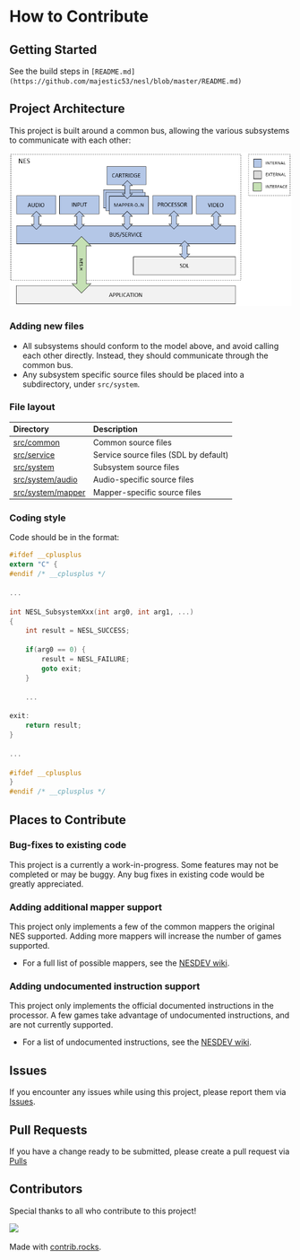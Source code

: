 # How to Contribute

## Getting Started

See the build steps in `[README.md](https://github.com/majestic53/nesl/blob/master/README.md)`

## Project Architecture

This project is built around a common bus, allowing the various subsystems to communicate with each other:

![Architecture](https://github.com/majestic53/nesl/blob/master/docs/arch.png "Architecture")

### Adding new files

* All subsystems should conform to the model above, and avoid calling each other directly. Instead, they should communicate through the common bus.
* Any subsystem specific source files should be placed into a subdirectory, under `src/system`.

### File layout

|Directory                                                                            |Description                          |
|:------------------------------------------------------------------------------------|:------------------------------------|
|[src/common](https://github.com/majestic53/nesl/tree/master/src/common)              |Common source files                  |
|[src/service](https://github.com/majestic53/nesl/tree/master/src/service)            |Service source files (SDL by default)|
|[src/system](https://github.com/majestic53/nesl/tree/master/src/system)              |Subsystem source files               |
|[src/system/audio](https://github.com/majestic53/nesl/tree/master/src/system/audio)  |Audio-specific source files          |
|[src/system/mapper](https://github.com/majestic53/nesl/tree/master/src/system/mapper)|Mapper-specific source files         |

### Coding style

Code should be in the format:

```c
#ifdef __cplusplus
extern "C" {
#endif /* __cplusplus */

...

int NESL_SubsystemXxx(int arg0, int arg1, ...)
{
    int result = NESL_SUCCESS;

    if(arg0 == 0) {
        result = NESL_FAILURE;
        goto exit;
    }

    ...

exit:
    return result;
}

...

#ifdef __cplusplus
}
#endif /* __cplusplus */
```

## Places to Contribute

### Bug-fixes to existing code

This project is a currently a work-in-progress. Some features may not be completed or may be buggy. Any bug fixes in existing code would be greatly appreciated.

### Adding additional mapper support

This project only implements a few of the common mappers the original NES supported. Adding more mappers will increase the number of games supported.
* For a full list of possible mappers, see the [NESDEV wiki](https://wiki.nesdev.org/w/index.php?title=Mapper).

### Adding undocumented instruction support

This project only implements the official documented instructions in the processor. A few games take advantage of undocumented instructions, and are not currently supported.
* For a list of undocumented instructions, see the [NESDEV wiki](https://wiki.nesdev.org/w/index.php?title=CPU_unofficial_opcodes).

## Issues

If you encounter any issues while using this project, please report them via [Issues](https://github.com/majestic53/nesl/issues).

## Pull Requests

If you have a change ready to be submitted, please create a pull request via [Pulls](https://github.com/majestic53/nesl/pulls)

## Contributors

Special thanks to all who contribute to this project!

<a href="https://github.com/majestic53/nesl/graphs/contributors">
  <img src="https://contrib.rocks/image?repo=majestic53/nesl" />
</a>

Made with [contrib.rocks](https://contrib.rocks).
